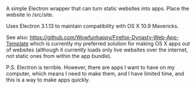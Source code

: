 A simple Electron wrapper that can turn static websites into apps. Place the website in /src/site.

Uses Electron 3.1.13 to maintain compatibility with OS X 10.9 Mavericks.

See also: https://github.com/Wowfunhappy/Firefox-Dynasty-Web-App-Template which is currently my preferred solution for making OS X apps out of websites (although it currently loads only live websites over the internet, not static ones from within the app bundle). 

P.S. Electron is terrible. However, there are apps I want to have on my computer, which means I need to make them, and I have limited time, and this is a way to make apps quickly.
